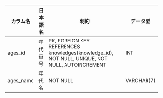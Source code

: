 | カラム名  | 日本語名 | 制約                                                                                           | データ型   |
| --------- | -------- | ---------------------------------------------------------------------------------------------- | ---------- |
| ages_id   | 年代番号 | PK, FOREIGN KEY REFERENCES knowledges(knowledge_id), NOT NULL, UNIQUE, NOT NULL, AUTOINCREMENT | INT        |
| ages_name | 年代名   | NOT NULL                                                                                       | VARCHAR(7) |
